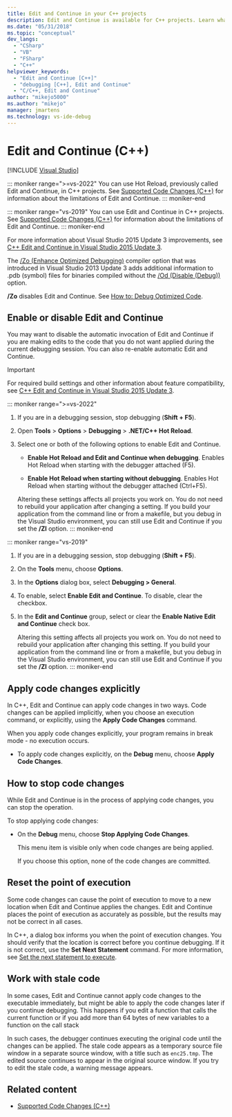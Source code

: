 ```yaml
---
title: Edit and Continue in your C++ projects
description: Edit and Continue is available for C++ projects. Learn what edits are supported, and how to can control whether, and when, your edits are applied.
ms.date: "05/31/2018"
ms.topic: "conceptual"
dev_langs:
  - "CSharp"
  - "VB"
  - "FSharp"
  - "C++"
helpviewer_keywords:
  - "Edit and Continue [C++]"
  - "debugging [C++], Edit and Continue"
  - "C/C++, Edit and Continue"
author: "mikejo5000"
ms.author: "mikejo"
manager: jmartens
ms.technology: vs-ide-debug
---
```

# Edit and Continue (C++)

 [!INCLUDE [Visual Studio](~/includes/applies-to-version/vs-windows-only.md)]

::: moniker range=">=vs-2022"
You can use Hot Reload, previously called Edit and Continue, in C++ projects. See [Supported Code Changes (C++)](../debugger/supported-code-changes-cpp.md) for information about the limitations of Edit and Continue.
::: moniker-end

::: moniker range="vs-2019"
You can use Edit and Continue in C++ projects. See [Supported Code Changes (C++)](../debugger/supported-code-changes-cpp.md) for information about the limitations of Edit and Continue.
::: moniker-end

For more information about Visual Studio 2015 Update 3 improvements, see [C++ Edit and Continue in Visual Studio 2015 Update 3](https://devblogs.microsoft.com/cppblog/c-edit-and-continue-in-visual-studio-2015-update-3/).

 The [/Zo (Enhance Optimized Debugging)](/cpp/build/reference/zo-enhance-optimized-debugging) compiler option that was introduced in Visual Studio 2013 Update 3 adds additional information to .pdb (symbol) files for binaries compiled without the [/Od (Disable (Debug))](/cpp/build/reference/od-disable-debug) option.

 **/Zo** disables Edit and Continue. See [How to: Debug Optimized Code](../debugger/how-to-debug-optimized-code.md).

## <a name="BKMK_Enable_or_disable_automatic_invocation_of_Edit_and_Continue"></a> Enable or disable Edit and Continue

 You may want to  disable the automatic invocation of Edit and Continue if you are making edits to the code that you do not want applied during the current debugging session. You can also re-enable automatic Edit and Continue.

> [!IMPORTANT]
> For required build settings and other information about feature compatibility, see [C++ Edit and Continue in Visual Studio 2015 Update 3](https://devblogs.microsoft.com/cppblog/c-edit-and-continue-in-visual-studio-2015-update-3/).

::: moniker range=">=vs-2022"
1. If you are in a debugging session, stop debugging (**Shift + F5**).

1. Open **Tools** > **Options** > **Debugging** > **.NET/C++ Hot Reload**.

1. Select one or both of the following options to enable Edit and Continue.

   - **Enable Hot Reload and Edit and Continue when debugging**. Enables Hot Reload when starting with the debugger attached (F5).

   - **Enable Hot Reload when starting without debugging**. Enables Hot Reload when starting without the debugger attached (Ctrl+F5).

   Altering these settings affects all projects you work on. You do not need to rebuild your application after changing a setting. If you build your application from the command line or from a makefile, but you debug in the Visual Studio environment, you can still use Edit and Continue if you set the **/ZI** option.
::: moniker-end

::: moniker range="vs-2019"
1. If you are in a debugging session, stop debugging (**Shift + F5**).

2. On the **Tools** menu, choose **Options**.

3. In the **Options** dialog box, select **Debugging > General**.

4. To enable, select **Enable Edit and Continue**. To disable, clear the checkbox.

5. In the **Edit and Continue** group, select or clear the **Enable Native Edit and Continue** check box.

   Altering this setting affects all projects you work on. You do not need to rebuild your application after changing this setting. If you build your application from the command line or from a makefile, but you debug in the Visual Studio environment, you can still use Edit and Continue if you set the **/ZI** option.
::: moniker-end

## <a name="BKMK_How_to_apply_code_changes_explicitly"></a> Apply code changes explicitly

 In C++, Edit and Continue can apply code changes in two ways. Code changes can be applied implicitly, when you choose an execution command, or explicitly, using the **Apply Code Changes** command.

 When you apply code changes explicitly, your program remains in break mode - no execution occurs.

- To apply code changes explicitly, on the **Debug** menu, choose **Apply Code Changes**.

## <a name="BKMK_How_to_stop_code_changes"></a> How to stop code changes

 While Edit and Continue is in the process of applying code changes, you can stop the operation.

 To stop applying code changes:

- On the **Debug** menu, choose **Stop Applying Code Changes**.

  This menu item is visible only when code changes are being applied.

  If you choose this option, none of the code changes are committed.

## <a name="BKMK_How_to_reset_the_point_of_execution"></a> Reset the point of execution

 Some code changes can cause the point of execution to move to a new location when Edit and Continue applies the changes. Edit and Continue places the point of execution as accurately as possible, but the results may not be correct in all cases.

 In C++, a dialog box informs you when the point of execution changes. You should verify that the location is correct before you continue debugging. If it is not correct, use the **Set Next Statement** command. For more information, see [Set the next statement to execute](./navigating-through-code-with-the-debugger.md#BKMK_Set_the_next_statement_to_execute).

## <a name="BKMK_How_to_work_with_stale_code"></a> Work with stale code

 In some cases, Edit and Continue cannot apply code changes to the executable immediately, but might be able to apply the code changes later if you continue debugging. This happens if you edit a function that calls the current function or if you add more than 64 bytes of new variables to a function on the call stack

 In such cases, the debugger continues executing the original code until the changes can be applied. The stale code appears as a temporary source file window in a separate source window, with a title such as `enc25.tmp`. The edited source continues to appear in the original source window. If you try to edit the stale code, a warning message appears.

## Related content

- [Supported Code Changes (C++)](../debugger/supported-code-changes-cpp.md)